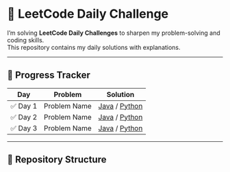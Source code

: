 # 🚀 LeetCode Daily Challenge  

I’m solving **LeetCode Daily Challenges** to sharpen my problem-solving and coding skills.  
This repository contains my daily solutions with explanations.  

---

## 📅 Progress Tracker  

| Day | Problem | Solution |
|-----|----------|-----------|
| ✅ Day 1 | Problem Name | [Java](./Java/Day1_Solution.java) / [Python](./Python/Day1_Solution.py) |
| ✅ Day 2 | Problem Name | [Java](./Java/Day2_Solution.java) / [Python](./Python/Day2_Solution.py) |
| ✅ Day 3 | Problem Name | [Java](./Java/Day3_Solution.java) / [Python](./Python/Day3_Solution.py) |

---

## 📂 Repository Structure  

